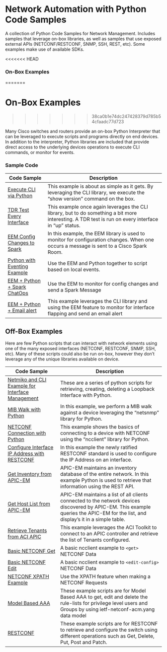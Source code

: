 # Network Automation with Python Code Samples

A collection of Python Code Samples for Network Management.  Includes samples that leverage on-box libraries, as well as samples that use exposed external APIs (NETCONF/RESTCONF, SNMP, SSH, REST, etc).  Some examples make use of available SDKs.  

<<<<<<< HEAD
### On-Box Examples
=======
# On-Box Examples
>>>>>>> 38ca0b1e74dc247428379d785b54cfaadc77d723

Many Cisco switches and routers provide an on-box Python Interpreter that can be leveraged to execute scripts and programs directly on end devices.  In addition to the interpreter, Python libraries are included that provide direct access to the underlying devices operations to execute CLI commands, or monitor for events.  

### Sample Code

|  Code Sample  |  Description  |
|  --- |  ---  |
|  [Execute CLI via Python](/Py-sho-ver-onbox)  |  This example is about as simple as it gets. By leveraging the CLI library, we execute the “show version” command on the box. |
|  [TDR Test Every Interface](/tdr-test)  |  This example once again leverages the CLI library, but to do something a bit more interesting.  A TDR test is run on every interface in “up” status.  |
|  [EEM Config Changes to Spark](/eem_configdiff_to_spark)  |  In this example, the EEM library is used to monitor for configuration changes.  When one occurs a message is sent to a Cisco Spark Room.  |
|  [Python with Eventing Example](/EEM-interface-move-routes)  |  Use the EEM and Python together to script based on local events. |
|  [EEM + Python + Spark ChatOps](/spark_checkin)  |  Use the EEM to monitor for config changes and send a Spark Message |  
|  [EEM + Python + Email alert](/PortFlap_email_alert)  |  This example leverages the CLI library and using the EEM feature to monitor for interface flapping and send an email alert |


## Off-Box Examples

Here are few Python scripts that can interact with network elements using one of the many exposed interfaces (NETCONF, RESTCONF, SNMP, SSH, etc).  Many of these scripts could also be run on-box, however they don’t leverage any of the unique libraries available on device.  

|  Code Sample  |  Description  |
|  --- |  ---  |
|  [Netmiko and CLI Example for Interface Management](/netmiko-interface-example)  |  These are a series of python scripts for retrieving, creating, deleting a Loopback Interface with Python.  |
|  [MIB Walk with Python](/snmp_entity)  |  In this example, we perform a MIB walk against a device leveraging the “netsnmp” library for Python.  |
|  [NETCONF Connection with Python](/netconf_entity)  |  This example shows the basics of connecting to a device with NETCONF using the  “ncclient” library for Python.  |
|  [Configure Interface IP Address with RESTCONF](/restconf_update_ipaddress)  |  In this example the newly ratified RESTCONF standard is used to configure the IP Address on an interface.  |
|  [Get Inventory from APIC-EM](/apic-em_get_inventory_stats)  |  APIC-EM maintains an inventory database of the entire network.  In this example Python is used to retrieve that information using the REST API.  |  
|  [Get Host List from APIC-EM](/apic-em_get_hosts)  |  APIC-EM maintains a list of all clients connected to the network devices discovered by APIC-EM.  This example queries the APIC-EM for the list, and display’s it in a simple table.  |
|  [Retrieve Tenants from ACI APIC](/acitoolkit_show_tenants)  |  This example leverages the ACI Toolkit to connect to an APIC controller and retrieve the list of Tenants configured.  |  
|  [Basic NETCONF Get](/NC-get-config)  |  A basic ncclient example to `<get>` NETCONF Data  |
|  [Basic NETCONF Edit](/NC-edit-config)  |  A basic ncclient example to `<edit-config>` NETCONF Data  |  
|  [NETCONF XPATH Example](/NC-get-config-xpath)  |  Use the XPATH feature when making a NETCONF Requests  |  
|  [Model Based AAA](/model-based-aaa)  |  These example scripts are for Model Based AAA to get, edit and delete the rule-lists for privilege level users and Groups by using ietf-netconf-acm.yang data model  |
|  [RESTCONF](/RESTCONF)  |  These example scripts are for RESTCONF to retrieve and configure the switch using different operations such as Get, Delete, Put, Post and Patch.  |
